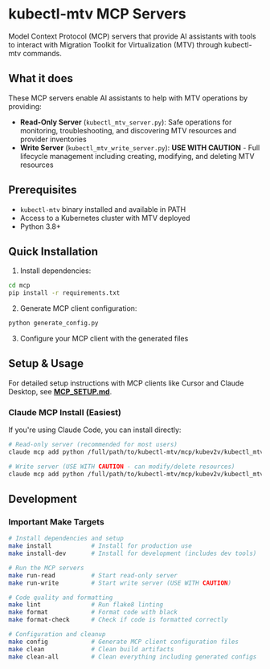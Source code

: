 # kubectl-mtv MCP Servers

Model Context Protocol (MCP) servers that provide AI assistants with tools to interact with Migration Toolkit for Virtualization (MTV) through kubectl-mtv commands.

## What it does

These MCP servers enable AI assistants to help with MTV operations by providing:

- **Read-Only Server** (`kubectl_mtv_server.py`): Safe operations for monitoring, troubleshooting, and discovering MTV resources and provider inventories
- **Write Server** (`kubectl_mtv_write_server.py`): **USE WITH CAUTION** - Full lifecycle management including creating, modifying, and deleting MTV resources

## Prerequisites

- `kubectl-mtv` binary installed and available in PATH
- Access to a Kubernetes cluster with MTV deployed
- Python 3.8+

## Quick Installation

1. Install dependencies:
```bash
cd mcp
pip install -r requirements.txt
```

2. Generate MCP client configuration:
```bash
python generate_config.py
```

3. Configure your MCP client with the generated files

## Setup & Usage

For detailed setup instructions with MCP clients like Cursor and Claude Desktop, see **[MCP_SETUP.md](MCP_SETUP.md)**.

### Claude MCP Install (Easiest)

If you're using Claude Code, you can install directly:

```bash
# Read-only server (recommended for most users)
claude mcp add python /full/path/to/kubectl-mtv/mcp/kubev2v/kubectl_mtv_server.py

# Write server (USE WITH CAUTION - can modify/delete resources)
claude mcp add python /full/path/to/kubectl-mtv/mcp/kubev2v/kubectl_mtv_write_server.py
```

## Development

### Important Make Targets

```bash
# Install dependencies and setup
make install           # Install for production use
make install-dev       # Install for development (includes dev tools)

# Run the MCP servers
make run-read          # Start read-only server
make run-write         # Start write server (USE WITH CAUTION)

# Code quality and formatting
make lint              # Run flake8 linting
make format            # Format code with black
make format-check      # Check if code is formatted correctly

# Configuration and cleanup
make config            # Generate MCP client configuration files
make clean             # Clean build artifacts
make clean-all         # Clean everything including generated configs
```
